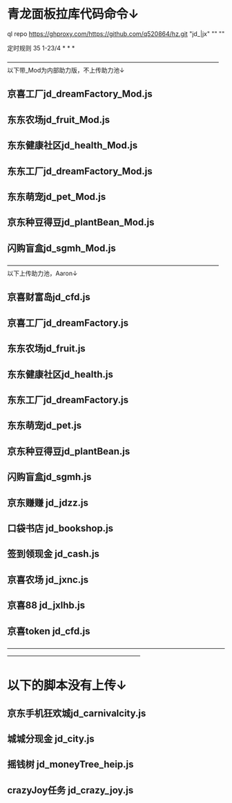 # 青龙面板拉库代码命令↓

ql repo https://ghproxy.com/https://github.com/q520864/hz.git "jd_|jx" "" ""

定时规则  35 1-23/4 * * *

———————————————————————————————————     
以下带_Mod为内部助力版，不上传助力池↓
## 京喜工厂jd_dreamFactory_Mod.js
## 东东农场jd_fruit_Mod.js
## 东东健康社区jd_health_Mod.js
## 东东工厂jd_dreamFactory_Mod.js
## 东东萌宠jd_pet_Mod.js
## 京东种豆得豆jd_plantBean_Mod.js
## 闪购盲盒jd_sgmh_Mod.js

———————————————————————————————————     
以下上传助力池，Aaron↓
## 京喜财富岛jd_cfd.js
## 京喜工厂jd_dreamFactory.js
## 东东农场jd_fruit.js
## 东东健康社区jd_health.js
## 东东工厂jd_dreamFactory.js
## 东东萌宠jd_pet.js
## 京东种豆得豆jd_plantBean.js
## 闪购盲盒jd_sgmh.js

## 京东赚赚 jd_jdzz.js
## 口袋书店 jd_bookshop.js
## 签到领现金 jd_cash.js
## 京喜农场 jd_jxnc.js
## 京喜88 jd_jxlhb.js
## 京喜token jd_cfd.js

——————————————————————————————————————————————————————————
# 以下的脚本没有上传↓
## 京东手机狂欢城jd_carnivalcity.js
## 城城分现金 jd_city.js
## 摇钱树 jd_moneyTree_heip.js
## crazyJoy任务 jd_crazy_joy.js
